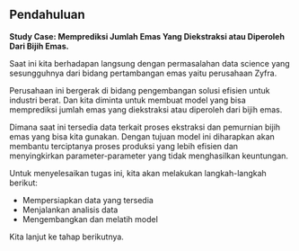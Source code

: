 ## Pendahuluan

**Study Case: Memprediksi Jumlah Emas Yang Diekstraksi atau Diperoleh Dari Bijih Emas.**

Saat ini kita berhadapan langsung dengan permasalahan data science yang sesungguhnya dari bidang pertambangan emas yaitu perusahaan Zyfra.

Perusahaan ini bergerak di bidang pengembangan solusi efisien untuk industri berat. Dan kita diminta untuk membuat model yang bisa memprediksi jumlah emas yang diekstraksi atau diperoleh dari bijih emas. 

Dimana saat ini tersedia data terkait proses ekstraksi dan pemurnian bijih emas yang bisa kita gunakan. Dengan tujuan model ini diharapkan akan membantu terciptanya proses produksi yang lebih efisien dan menyingkirkan parameter-parameter yang tidak menghasilkan keuntungan. 

Untuk menyelesaikan tugas ini, kita akan melakukan langkah-langkah berikut:
- Mempersiapkan data yang tersedia
- Menjalankan analisis data
- Mengembangkan dan melatih model

Kita lanjut ke tahap berikutnya.
